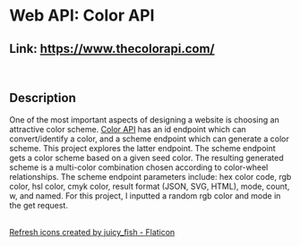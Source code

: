 # Web API: Color API
## Link: https://www.thecolorapi.com/
<br>

## Description
One of the most important aspects of designing a website is choosing an attractive color scheme. [Color API](https://www.thecolorapi.com/) has an id endpoint which can convert/identify a color, and a scheme endpoint which can generate a color scheme. This project explores the latter endpoint. The scheme endpoint gets a color scheme based on a given seed color. The resulting generated scheme is a multi-color combination chosen according to color-wheel relationships.  The scheme endpoint parameters include: hex color code, rgb color, hsl color, cmyk color, result format (JSON, SVG, HTML), mode, count, w, and named. For this project, I inputted a random rgb color and mode in the get request. 


<br>
<a href="https://www.flaticon.com/free-icons/refresh" title="refresh icons">Refresh icons created by juicy_fish - Flaticon</a>